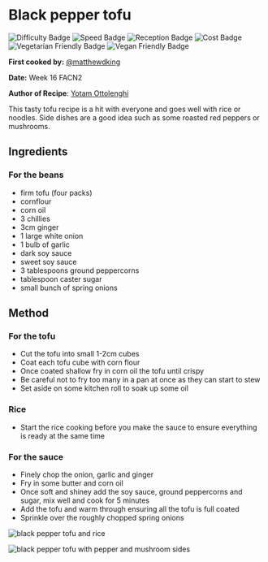 # Black pepper tofu
![Difficulty Badge](https://img.shields.io/badge/Difficulty-60%25-orange.svg)
![Speed Badge](https://img.shields.io/badge/Speed-1.5hr-orange.svg)
![Reception Badge](https://img.shields.io/badge/Reception-Positive-green.svg)
![Cost Badge](https://img.shields.io/badge/Cost-Average-orange.svg)
![Vegetarian Friendly Badge](https://img.shields.io/badge/Vegetarian-True-brightgreen.svg)
![Vegan Friendly Badge](https://img.shields.io/badge/Vegan-True-brightgreen.svg)

**First cooked by:** [@matthewdking](https://github.com/matthewdking/)

**Date:** Week 16 FACN2

**Author of Recipe**: [Yotam Ottolenghi](https://www.ottolenghi.co.uk/black-pepper-tofu-a-shop)

This tasty tofu recipe is a hit with everyone and goes well with rice or noodles. Side dishes are a good idea such as some roasted red peppers or mushrooms.



## Ingredients

### For the beans
+ firm tofu (four packs)
+ cornflour
+ corn oil
+ 3 chillies
+ 3cm ginger
+ 1 large white onion
+ 1 bulb of garlic
+ dark soy sauce
+ sweet soy sauce
+ 3 tablespoons ground peppercorns
+ tablespoon caster sugar
+ small bunch of spring onions

## Method

### For the tofu
+ Cut the tofu into small 1-2cm cubes
+ Coat each tofu cube with corn flour
+ Once coated shallow fry in corn oil the tofu until crispy
+ Be careful not to fry too many in a pan at once as they can start to stew
+ Set aside on some kitchen roll to soak up some oil

### Rice
+ Start the rice cooking before you make the sauce to ensure everything is ready at the same time

### For the sauce
+ Finely chop the onion, garlic and ginger
+ Fry in some butter and corn oil
+ Once soft and shiney add the soy sauce, ground peppercorns and sugar, mix well and cook for 5 minutes
+ Add the tofu and warm through ensuring all the tofu is full coated
+ Sprinkle over the roughly chopped spring onions


![black pepper tofu and rice](https://i.imgur.com/1zTcY0q.jpg)

![black pepper tofu with pepper and mushroom sides](https://i.imgur.com/NqgPYlE.jpg)
